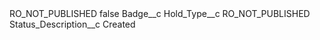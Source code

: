 <?xml version="1.0" encoding="UTF-8"?>
<CustomMetadata xmlns="http://soap.sforce.com/2006/04/metadata" xmlns:xsi="http://www.w3.org/2001/XMLSchema-instance" xmlns:xsd="http://www.w3.org/2001/XMLSchema">
    <label>RO_NOT_PUBLISHED</label>
    <protected>false</protected>
    <values>
        <field>Badge__c</field>
        <value xsi:nil="true"/>
    </values>
    <values>
        <field>Hold_Type__c</field>
        <value xsi:type="xsd:string">RO_NOT_PUBLISHED</value>
    </values>
    <values>
        <field>Status_Description__c</field>
        <value xsi:type="xsd:string">Created</value>
    </values>
</CustomMetadata>
